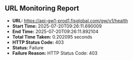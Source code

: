 ## URL Monitoring Report

- **URL:** https://api-gw1-prod1.fisglobal.com/gw/v1/health
- **Start Time:** 2025-07-20T09:26:11.690009
- **End Time:** 2025-07-20T09:26:11.892104
- **Total Time Taken:** 0.202095 seconds
- **HTTP Status Code:** 403
- **Status:** Failure
- **Failure Reason:** HTTP Status Code: 403
